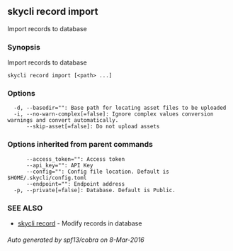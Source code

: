 ## skycli record import

Import records to database

### Synopsis


Import records to database

```
skycli record import [<path> ...]
```

### Options

```
  -d, --basedir="": Base path for locating asset files to be uploaded
  -i, --no-warn-complex[=false]: Ignore complex values conversion warnings and convert automatically.
      --skip-asset[=false]: Do not upload assets
```

### Options inherited from parent commands

```
      --access_token="": Access token
      --api_key="": API Key
      --config="": Config file location. Default is $HOME/.skycli/config.toml
      --endpoint="": Endpoint address
  -p, --private[=false]: Database. Default is Public.
```

### SEE ALSO
* [skycli record](skycli_record.md)	 - Modify records in database

###### Auto generated by spf13/cobra on 8-Mar-2016
